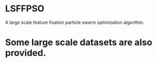 # LSFFPSO
A large scale feature fixation particle swarm optimization algorithm.
# Some large scale datasets are also provided.

